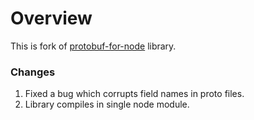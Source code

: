 # Overview

This is fork of [protobuf-for-node](http://code.google.com/p/protobuf-for-node/) library.

### Changes
1. Fixed a bug which corrupts field names in proto files.
2. Library compiles in single node module.
